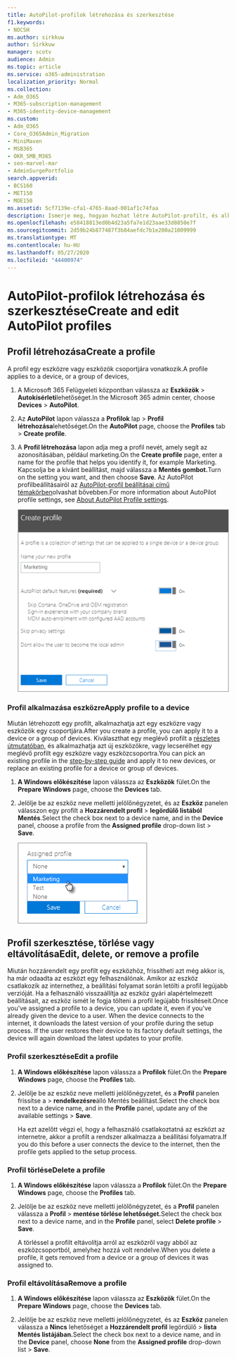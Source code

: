 ```yaml
---
title: AutoPilot-profilok létrehozása és szerkesztése
f1.keywords:
- NOCSH
ms.author: sirkkuw
author: Sirkkuw
manager: scotv
audience: Admin
ms.topic: article
ms.service: o365-administration
localization_priority: Normal
ms.collection:
- Adm_O365
- M365-subscription-management
- M365-identity-device-management
ms.custom:
- Adm_O365
- Core_O365Admin_Migration
- MiniMaven
- MSB365
- OKR_SMB_M365
- seo-marvel-mar
- AdminSurgePortfolio
search.appverid:
- BCS160
- MET150
- MOE150
ms.assetid: 5cf7139e-cfa1-4765-8aad-001af1c74faa
description: Ismerje meg, hogyan hozhat létre AutoPilot-profilt, és alkalmazhatja azt egy eszközre, valamint szerkesztheti vagy törölheti a profilt, illetve távolíthat el egy profilt az eszközről.
ms.openlocfilehash: e58418813ed0b4d23a5fa7e1d23aae33d8850e7f
ms.sourcegitcommit: 2d59b24b877487f3b84aefdc7b1e200a21009999
ms.translationtype: MT
ms.contentlocale: hu-HU
ms.lasthandoff: 05/27/2020
ms.locfileid: "44400974"
---
```

# <a name="create-and-edit-autopilot-profiles"></a><span data-ttu-id="175e2-103">AutoPilot-profilok létrehozása és szerkesztése</span><span class="sxs-lookup"><span data-stu-id="175e2-103">Create and edit AutoPilot profiles</span></span>

## <a name="create-a-profile"></a><span data-ttu-id="175e2-104">Profil létrehozása</span><span class="sxs-lookup"><span data-stu-id="175e2-104">Create a profile</span></span>

<span data-ttu-id="175e2-105">A profil egy eszközre vagy eszközök csoportjára vonatkozik.</span><span class="sxs-lookup"><span data-stu-id="175e2-105">A profile applies to a device, or a group of devices,</span></span>
  
1. <span data-ttu-id="175e2-106">A Microsoft 365 Felügyeleti központban válassza az **Eszközök** \> **Autokísérleti**lehetőséget.</span><span class="sxs-lookup"><span data-stu-id="175e2-106">In the Microsoft 365 admin center, choose **Devices** \> **AutoPilot**.</span></span>
  
2. <span data-ttu-id="175e2-107">Az **AutoPilot** lapon válassza a **Profilok** lap \> **Profil létrehozása**lehetőséget.</span><span class="sxs-lookup"><span data-stu-id="175e2-107">On the **AutoPilot** page, choose the **Profiles** tab \> **Create profile**.</span></span>
    
3. <span data-ttu-id="175e2-108">A **Profil létrehozása** lapon adja meg a profil nevét, amely segít az azonosításában, például marketing.</span><span class="sxs-lookup"><span data-stu-id="175e2-108">On the **Create profile** page, enter a name for the profile that helps you identify it, for example Marketing.</span></span> <span data-ttu-id="175e2-109">Kapcsolja be a kívánt beállítást, majd válassza a **Mentés gombot.**</span><span class="sxs-lookup"><span data-stu-id="175e2-109">Turn on the setting you want, and then choose **Save**.</span></span> <span data-ttu-id="175e2-110">Az AutoPilot profilbeállításairól az [AutoPilot-profil beállításai című témakörben](autopilot-profile-settings.md)olvashat bővebben.</span><span class="sxs-lookup"><span data-stu-id="175e2-110">For more information about AutoPilot profile settings, see [About AutoPilot Profile settings](autopilot-profile-settings.md).</span></span>
    
    ![Enter name and turn on settings in the Create profile panel.](../media/63b5a00d-6a5d-48d0-9557-e7531e80702a.png)
  
### <a name="apply-profile-to-a-device"></a><span data-ttu-id="175e2-112">Profil alkalmazása eszközre</span><span class="sxs-lookup"><span data-stu-id="175e2-112">Apply profile to a device</span></span>

<span data-ttu-id="175e2-113">Miután létrehozott egy profilt, alkalmazhatja azt egy eszközre vagy eszközök egy csoportjára.</span><span class="sxs-lookup"><span data-stu-id="175e2-113">After you create a profile, you can apply it to a device or a group of devices.</span></span> <span data-ttu-id="175e2-114">Kiválaszthat egy meglévő profilt a [részletes útmutatóban,](add-autopilot-devices-and-profile.md) és alkalmazhatja azt új eszközökre, vagy lecserélhet egy meglévő profilt egy eszközre vagy eszközcsoportra.</span><span class="sxs-lookup"><span data-stu-id="175e2-114">You can pick an existing profile in the [step-by-step guide](add-autopilot-devices-and-profile.md) and apply it to new devices, or replace an existing profile for a device or group of devices.</span></span> 
  
1. <span data-ttu-id="175e2-115">**A Windows előkészítése** lapon válassza az **Eszközök** fület.</span><span class="sxs-lookup"><span data-stu-id="175e2-115">On the **Prepare Windows** page, choose the **Devices** tab.</span></span> 
    
2. <span data-ttu-id="175e2-116">Jelölje be az eszköz neve melletti jelölőnégyzetet, és az **Eszköz** panelen válasszon egy profilt a **Hozzárendelt profil** \> **legördülő listából Mentés**.</span><span class="sxs-lookup"><span data-stu-id="175e2-116">Select the check box next to a device name, and in the **Device** panel, choose a profile from the **Assigned profile** drop-down list \> **Save**.</span></span>
    
    ![In the Device panel, select an Assigned profile to apply it.](../media/ed0ce33f-9241-4403-a5de-2dddffdc6fb9.png)
  
## <a name="edit-delete-or-remove-a-profile"></a><span data-ttu-id="175e2-118">Profil szerkesztése, törlése vagy eltávolítása</span><span class="sxs-lookup"><span data-stu-id="175e2-118">Edit, delete, or remove a profile</span></span>

<span data-ttu-id="175e2-p103">Miután hozzárendelt egy profilt egy eszközhöz, frissítheti azt még akkor is, ha már odaadta az eszközt egy felhasználónak. Amikor az eszköz csatlakozik az internethez, a beállítási folyamat során letölti a profil legújabb verzióját. Ha a felhasználó visszaállítja az eszköz gyári alapértelmezett beállításait, az eszköz ismét le fogja tölteni a profil legújabb frissítéseit.</span><span class="sxs-lookup"><span data-stu-id="175e2-p103">Once you've assigned a profile to a device, you can update it, even if you've already given the device to a user. When the device connects to the internet, it downloads the latest version of your profile during the setup process. If the user restores their device to its factory default settings, the device will again download the latest updates to your profile.</span></span> 
  
### <a name="edit-a-profile"></a><span data-ttu-id="175e2-122">Profil szerkesztése</span><span class="sxs-lookup"><span data-stu-id="175e2-122">Edit a profile</span></span>

1. <span data-ttu-id="175e2-123">**A Windows előkészítése** lapon válassza a **Profilok** fület.</span><span class="sxs-lookup"><span data-stu-id="175e2-123">On the **Prepare Windows** page, choose the **Profiles** tab.</span></span> 
    
2. <span data-ttu-id="175e2-124">Jelölje be az eszköz neve melletti jelölőnégyzetet, és a **Profil** panelen frissítse a \> **rendelkezésre**álló Mentés beállítást.</span><span class="sxs-lookup"><span data-stu-id="175e2-124">Select the check box next to a device name, and in the **Profile** panel, update any of the available settings \> **Save**.</span></span>
    
    <span data-ttu-id="175e2-125">Ha ezt azelőtt végzi el, hogy a felhasználó csatlakoztatná az eszközt az internetre, akkor a profilt a rendszer alkalmazza a beállítási folyamatra.</span><span class="sxs-lookup"><span data-stu-id="175e2-125">If you do this before a user connects the device to the internet, then the profile gets applied to the setup process.</span></span>
    
### <a name="delete-a-profile"></a><span data-ttu-id="175e2-126">Profil törlése</span><span class="sxs-lookup"><span data-stu-id="175e2-126">Delete a profile</span></span>

1. <span data-ttu-id="175e2-127">**A Windows előkészítése** lapon válassza a **Profilok** fület.</span><span class="sxs-lookup"><span data-stu-id="175e2-127">On the **Prepare Windows** page, choose the **Profiles** tab.</span></span> 
    
2. <span data-ttu-id="175e2-128">Jelölje be az eszköz neve melletti jelölőnégyzetet, és a **Profil** panelen válassza a **Profil** \> **mentése törlése lehetőséget.**</span><span class="sxs-lookup"><span data-stu-id="175e2-128">Select the check box next to a device name, and in the **Profile** panel, select **Delete profile** \> **Save**.</span></span>
    
    <span data-ttu-id="175e2-129">A törléssel a profilt eltávolítja arról az eszközről vagy abból az eszközcsoportból, amelyhez hozzá volt rendelve.</span><span class="sxs-lookup"><span data-stu-id="175e2-129">When you delete a profile, it gets removed from a device or a group of devices it was assigned to.</span></span>
    
### <a name="remove-a-profile"></a><span data-ttu-id="175e2-130">Profil eltávolítása</span><span class="sxs-lookup"><span data-stu-id="175e2-130">Remove a profile</span></span>

1. <span data-ttu-id="175e2-131">**A Windows előkészítése** lapon válassza az **Eszközök** fület.</span><span class="sxs-lookup"><span data-stu-id="175e2-131">On the **Prepare Windows** page, choose the **Devices** tab.</span></span> 
    
2. <span data-ttu-id="175e2-132">Jelölje be az eszköz neve melletti jelölőnégyzetet, és az **Eszköz** panelen válassza a **Nincs** lehetőséget a **Hozzárendelt profil** legördülő \> **lista Mentés listájában.**</span><span class="sxs-lookup"><span data-stu-id="175e2-132">Select the check box next to a device name, and in the **Device** panel, choose **None** from the **Assigned profile** drop-down list \> **Save**.</span></span>
    
